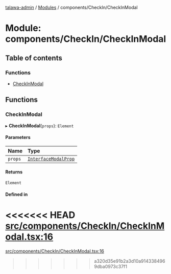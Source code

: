 [talawa-admin](../README.md) / [Modules](../modules.md) / components/CheckIn/CheckInModal

# Module: components/CheckIn/CheckInModal

## Table of contents

### Functions

- [CheckInModal](components_CheckIn_CheckInModal.md#checkinmodal)

## Functions

### CheckInModal

▸ **CheckInModal**(`props`): `Element`

#### Parameters

| Name | Type |
| :------ | :------ |
| `props` | [`InterfaceModalProp`](../interfaces/components_CheckIn_types.InterfaceModalProp.md) |

#### Returns

`Element`

#### Defined in

<<<<<<< HEAD
[src/components/CheckIn/CheckInModal.tsx:16](https://github.com/PalisadoesFoundation/talawa-admin/blob/12d9229/src/components/CheckIn/CheckInModal.tsx#L16)
=======
[src/components/CheckIn/CheckInModal.tsx:16](https://github.com/PalisadoesFoundation/talawa-admin/blob/b619a0d/src/components/CheckIn/CheckInModal.tsx#L16)
>>>>>>> a320d35e91b2a3d10a9143384969dba0973c37f1
